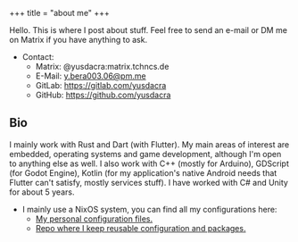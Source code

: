 +++
title = "about me"
+++

Hello. This is where I post about stuff.
Feel free to send an e-mail or DM me on Matrix if you have anything to ask.

+ Contact:
  - Matrix: @yusdacra:matrix.tchncs.de
  - E-Mail: y.bera003.06@pm.me
  - GitLab: <https://gitlab.com/yusdacra>
  - GitHub: <https://github.com/yusdacra>

## Bio
I mainly work with Rust and Dart (with Flutter). My main areas of interest are
embedded, operating systems and game development, although I'm open to
anything else as well. I also work with C++ (mostly for Arduino), 
GDScript (for Godot Engine), Kotlin (for my application's native Android
needs that Flutter can't satisfy, mostly services stuff). I have worked with C# and Unity
for about 5 years.

+ I mainly use a NixOS system, you can find all my configurations here:
  - [My personal configuration files.](https://gitlab.com/yusdacra/nixos-config)
  - [Repo where I keep reusable configuration and packages.](https://gitlab.com/yusdacra/nix-exprs)
